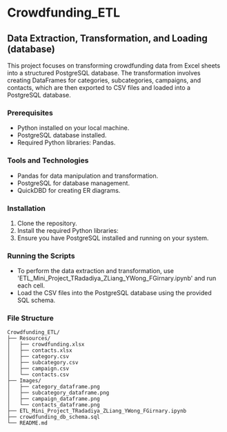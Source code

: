 # Crowdfunding_ETL

## Data Extraction, Transformation, and Loading (database)

This project focuses on transforming crowdfunding data from Excel sheets into a structured PostgreSQL database. The transformation involves creating DataFrames for categories, subcategories, campaigns, and contacts, which are then exported to CSV files and loaded into a PostgreSQL database.

### Prerequisites

- Python installed on your local machine.
- PostgreSQL database installed.
- Required Python libraries: Pandas.

### Tools and Technologies

- Pandas for data manipulation and transformation.
- PostgreSQL for database management.
- QuickDBD for creating ER diagrams.

### Installation

1. Clone the repository.
2. Install the required Python libraries:
3. Ensure you have PostgreSQL installed and running on your system.

### Running the Scripts

- To perform the data extraction and transformation, use 'ETL_Mini_Project_TRadadiya_ZLiang_YWong_FGirnary.ipynb' and run each cell.
- Load the CSV files into the PostgreSQL database using the provided SQL schema.

### File Structure

```
Crowdfunding_ETL/
├── Resources/
│   ├── crowdfunding.xlsx
│   ├── contacts.xlsx
│   ├── category.csv
│   ├── subcategory.csv
│   ├── campaign.csv
│   └── contacts.csv
├── Images/
│   ├── category_dataframe.png
│   ├── subcategory_dataframe.png
│   ├── campaign_dataframe.png
│   └── contacts_dataframe.png
├── ETL_Mini_Project_TRadadiya_ZLiang_YWong_FGirnary.ipynb
├── crowdfunding_db_schema.sql
└── README.md
```
